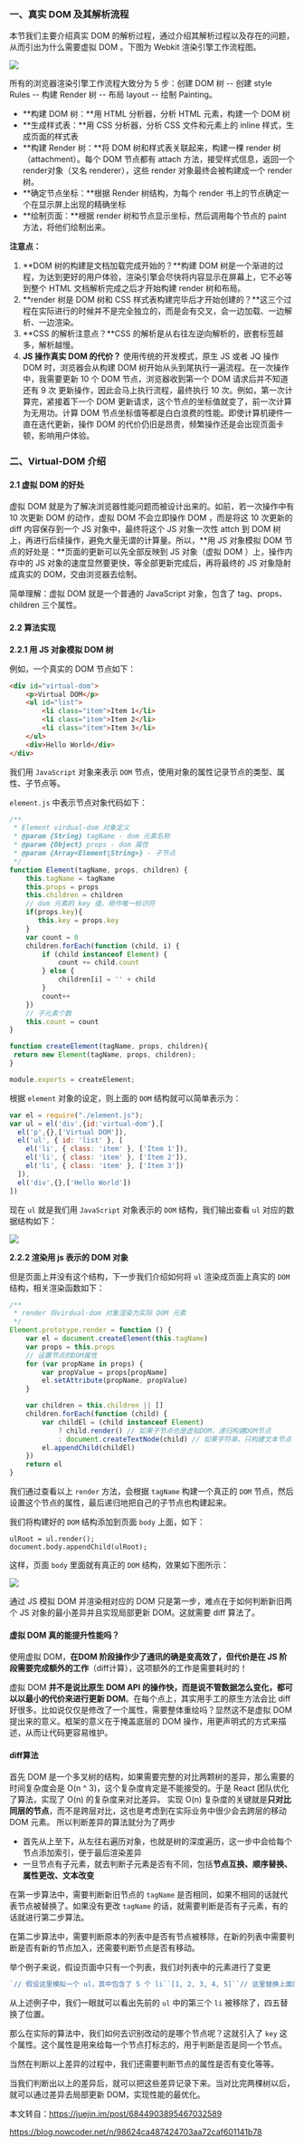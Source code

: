 ### 一、真实 DOM 及其解析流程

本节我们主要介绍真实 DOM 的解析过程，通过介绍其解析过程以及存在的问题，从而引出为什么需要虚拟 DOM 。下图为 Webkit 渲染引擎工作流程图。

![](https://gitee.com/aurorapic/BlogPic/raw/master/img/20201012181014.png)

所有的浏览器渲染引擎工作流程大致分为 5 步：创建 DOM 树 -- 创建 style Rules -- 构建 Render 树 -- 布局 layout -- 绘制 Painting。

* **构建 DOM 树：**用 HTML 分析器，分析 HTML 元素，构建一个 DOM 树
* **生成样式表：**用 CSS 分析器，分析 CSS 文件和元素上的 inline 样式，生成页面的样式表
* **构建 Render 树：**将 DOM 树和样式表关联起来，构建一棵 render 树（attachment）。每个 DOM 节点都有 attach 方法，接受样式信息，返回一个 render对象（又名 renderer），这些 render 对象最终会被构建成一个 render 树。
* **确定节点坐标：**根据 Render 树结构，为每个 render 书上的节点确定一个在显示屏上出现的精确坐标
* **绘制页面：**根据 render 树和节点显示坐标，然后调用每个节点的 paint 方法，将他们绘制出来。

**注意点：**

1. **DOM 树的构建是文档加载完成开始的？**构建 DOM 树是一个渐进的过程，为达到更好的用户体验，渲染引擎会尽快将内容显示在屏幕上，它不必等到整个 HTML 文档解析完成之后才开始构建 render 树和布局。
2. **render 树是 DOM 树和 CSS 样式表构建完毕后才开始创建的？**这三个过程在实际进行的时候并不是完全独立的，而是会有交叉，会一边加载、一边解析、一边渲染。
3. **CSS 的解析注意点？**CSS 的解析是从右往左逆向解析的，嵌套标签越多，解析越慢。
4. **JS 操作真实 DOM 的代价？** 使用传统的开发模式，原生 JS 或者 JQ 操作 DOM 时，浏览器会从构建 DOM 树开始从头到尾执行一遍流程。在一次操作中，我需要更新 10 个 DOM 节点，浏览器收到第一个 DOM 请求后并不知道还有 9 次 更新操作，因此会马上执行流程，最终执行 10 次。例如，第一次计算完，紧接着下一个 DOM 更新请求，这个节点的坐标值就变了，前一次计算为无用功。计算 DOM 节点坐标值等都是白白浪费的性能。即使计算机硬件一直在迭代更新，操作 DOM 的代价仍旧是昂贵，频繁操作还是会出现页面卡顿，影响用户体验。

### 二、Virtual-DOM 介绍

#### 2.1 虚拟 DOM 的好处

虚拟 DOM 就是为了解决浏览器性能问题而被设计出来的。如前，若一次操作中有 10 次更新 DOM 的动作，虚拟 DOM 不会立即操作 DOM ，而是将这 10 次更新的 diff 内容保存到一个 JS 对象中，最终将这个 JS 对象一次性 attch 到 DOM 树上，再进行后续操作，避免大量无谓的计算量。所以，**用 JS 对象模拟 DOM 节点的好处是：**页面的更新可以先全部反映到 JS 对象（虚拟 DOM ）上，操作内存中的 JS 对象的速度显然要更快，等全部更新完成后，再将最终的 JS 对象隐射成真实的 DOM，交由浏览器去绘制。

简单理解：虚拟 DOM 就是一个普通的 JavaScript 对象，包含了 tag、props、children 三个属性。

#### 2.2 算法实现

**2.2.1 用 JS 对象模拟 DOM 树**

例如，一个真实的 DOM 节点如下：

```html
<div id="virtual-dom">
    <p>Virtual DOM</p>
    <ul id="list">
        <li class="item">Item 1</li>
        <li class="item">Item 2</li>
        <li class="item">Item 3</li>
    </ul>
    <div>Hello World</div>
</div> 
```

我们用 `JavaScript` 对象来表示 `DOM` 节点，使用对象的属性记录节点的类型、属性、子节点等。

`element.js` 中表示节点对象代码如下：

```js
/**
 * Element virdual-dom 对象定义
 * @param {String} tagName - dom 元素名称
 * @param {Object} props - dom 属性
 * @param {Array<Element|String>} - 子节点
 */
function Element(tagName, props, children) {
    this.tagName = tagName
    this.props = props
    this.children = children
    // dom 元素的 key 值，用作唯一标识符
    if(props.key){
       this.key = props.key
    }
    var count = 0
    children.forEach(function (child, i) {
        if (child instanceof Element) {
            count += child.count
        } else {
            children[i] = '' + child
        }
        count++
    })
    // 子元素个数
    this.count = count
}

function createElement(tagName, props, children){
 return new Element(tagName, props, children);
}

module.exports = createElement;

```

根据 `element` 对象的设定，则上面的 `DOM` 结构就可以简单表示为：

```js
var el = require("./element.js");
var ul = el('div',{id:'virtual-dom'},[
  el('p',{},['Virtual DOM']),
  el('ul', { id: 'list' }, [
	el('li', { class: 'item' }, ['Item 1']),
	el('li', { class: 'item' }, ['Item 2']),
	el('li', { class: 'item' }, ['Item 3'])
  ]),
  el('div',{},['Hello World'])
]) 
```

现在 `ul` 就是我们用 `JavaScript` 对象表示的 `DOM` 结构，我们输出查看 `ul` 对应的数据结构如下：

![](https://gitee.com/aurorapic/BlogPic/raw/master/img/20201012201047.png)

**2.2.2 渲染用 js 表示的 DOM 对象**

但是页面上并没有这个结构，下一步我们介绍如何将 `ul` 渲染成页面上真实的 `DOM` 结构，相关渲染函数如下：

```js
/**
 * render 将virdual-dom 对象渲染为实际 DOM 元素
 */
Element.prototype.render = function () {
    var el = document.createElement(this.tagName)
    var props = this.props
    // 设置节点的DOM属性
    for (var propName in props) {
        var propValue = props[propName]
        el.setAttribute(propName, propValue)
    }

    var children = this.children || []
    children.forEach(function (child) {
        var childEl = (child instanceof Element)
            ? child.render() // 如果子节点也是虚拟DOM，递归构建DOM节点
            : document.createTextNode(child) // 如果字符串，只构建文本节点
        el.appendChild(childEl)
    })
    return el
} 

```

我们通过查看以上 `render` 方法，会根据  `tagName` 构建一个真正的 `DOM` 节点，然后设置这个节点的属性，最后递归地把自己的子节点也构建起来。

我们将构建好的 `DOM` 结构添加到页面 `body` 上面，如下：

```
ulRoot = ul.render();
document.body.appendChild(ulRoot); 
```

这样，页面 `body` 里面就有真正的 `DOM` 结构，效果如下图所示：

![](https://gitee.com/aurorapic/BlogPic/raw/master/img/20201012201612.png)



通过 JS 模拟 DOM 并渲染相对应的 DOM 只是第一步，难点在于如何判断新旧两个 JS 对象的最小差异并且实现局部更新 DOM。这就需要 diff 算法了。

#### 虚拟 DOM 真的能提升性能吗？

使用虚拟 DOM，**在DOM 阶段操作少了通讯的确是变高效了，但代价是在 JS 阶段需要完成额外的工作**（diff计算），这项额外的工作是需要耗时的！

虚拟 DOM **并不是说比原生 DOM API 的操作快，而是说不管数据怎么变化，都可以以最小的代价来进行更新 DOM**。在每个点上，其实用手工的原生方法会比 diff 好很多。比如说仅仅是修改了一个属性，需要整体重绘吗？显然这不是虚拟 DOM 提出来的意义。框架的意义在于掩盖底层的 DOM 操作，用更声明式的方式来描述，从而让代码更容易维护。

#### diff算法

首先 DOM 是一个多叉树的结构，如果需要完整的对比两颗树的差异，那么需要的时间复杂度会是 O(n ^ 3)，这个复杂度肯定是不能接受的。于是 React 团队优化了算法，实现了 O(n) 的复杂度来对比差异。 实现 O(n) 复杂度的关键就是**只对比同层的节点**，而不是跨层对比，这也是考虑到在实际业务中很少会去跨层的移动 DOM 元素。 所以判断差异的算法就分为了两步

- 首先从上至下，从左往右遍历对象，也就是树的深度遍历，这一步中会给每个节点添加索引，便于最后渲染差异
- 一旦节点有子元素，就去判断子元素是否有不同，包括**节点互换、顺序替换、属性更改、文本改变**

在第一步算法中，需要判断新旧节点的 `tagName` 是否相同，如果不相同的话就代表节点被替换了。如果没有更改 `tagName` 的话，就需要判断是否有子元素，有的话就进行第二步算法。

在第二步算法中，需要判断原本的列表中是否有节点被移除，在新的列表中需要判断是否有新的节点加入，还需要判断节点是否有移动。

举个例子来说，假设页面中只有一个列表，我们对列表中的元素进行了变更

```js
`// 假设这里模拟一个 ul，其中包含了 5 个 li``[1, 2, 3, 4, 5]``// 这里替换上面的 li``[1, 2, 5, 4]`
```

从上述例子中，我们一眼就可以看出先前的 `ul` 中的第三个 `li` 被移除了，四五替换了位置。

那么在实际的算法中，我们如何去识别改动的是哪个节点呢？这就引入了 `key` 这个属性。这个属性是用来给每一个节点打标志的，用于判断是否是同一个节点。

当然在判断以上差异的过程中，我们还需要判断节点的属性是否有变化等等。

当我们判断出以上的差异后，就可以把这些差异记录下来。当对比完两棵树以后，就可以通过差异去局部更新 DOM，实现性能的最优化。

本文转自：https://juejin.im/post/6844903895467032589

https://blog.nowcoder.net/n/98624ca487424703aa72caf601141b78

